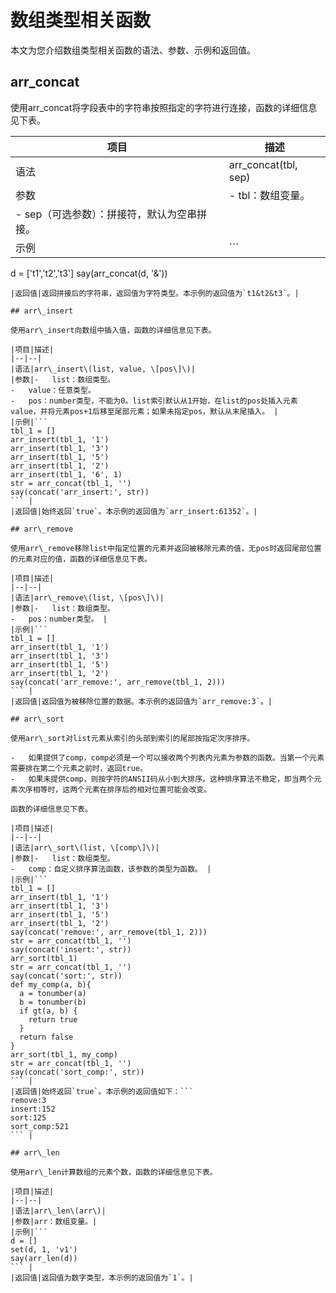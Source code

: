 # 数组类型相关函数

本文为您介绍数组类型相关函数的语法、参数、示例和返回值。

## arr\_concat

使用arr\_concat将字段表中的字符串按照指定的字符进行连接，函数的详细信息见下表。

|项目|描述|
|--|--|
|语法|arr\_concat\(tbl, sep\)|
|参数|-   tbl：数组变量。
-   sep（可选参数）：拼接符，默认为空串拼接。 |
|示例|```
d = ['t1','t2','t3']
say(arr_concat(d, '&'))
``` |
|返回值|返回拼接后的字符串，返回值为字符类型。本示例的返回值为`t1&t2&t3`。|

## arr\_insert

使用arr\_insert向数组中插入值，函数的详细信息见下表。

|项目|描述|
|--|--|
|语法|arr\_insert\(list, value, \[pos\]\)|
|参数|-   list：数组类型。
-   value：任意类型。
-   pos：number类型，不能为0。list索引默认从1开始，在list的pos处插入元素value，并将元素pos+1后移至尾部元素；如果未指定pos，默认从末尾插入。 |
|示例|```
tbl_1 = []
arr_insert(tbl_1, '1')
arr_insert(tbl_1, '3')
arr_insert(tbl_1, '5')
arr_insert(tbl_1, '2')
arr_insert(tbl_1, '6', 1)
str = arr_concat(tbl_1, '')
say(concat('arr_insert:', str))
``` |
|返回值|始终返回`true`。本示例的返回值为`arr_insert:61352`。|

## arr\_remove

使用arr\_remove移除list中指定位置的元素并返回被移除元素的值，无pos时返回尾部位置的元素对应的值，函数的详细信息见下表。

|项目|描述|
|--|--|
|语法|arr\_remove\(list, \[pos\]\)|
|参数|-   list：数组类型。
-   pos：number类型。 |
|示例|```
tbl_1 = []
arr_insert(tbl_1, '1')
arr_insert(tbl_1, '3')
arr_insert(tbl_1, '5')
arr_insert(tbl_1, '2')
say(concat('arr_remove:', arr_remove(tbl_1, 2)))
``` |
|返回值|返回值为被移除位置的数据。本示例的返回值为`arr_remove:3`。|

## arr\_sort

使用arr\_sort对list元素从索引的头部到索引的尾部按指定次序排序。

-   如果提供了comp，comp必须是一个可以接收两个列表内元素为参数的函数。当第一个元素需要排在第二个元素之前时，返回true。
-   如果未提供comp，则按字符的ANSII码从小到大排序。这种排序算法不稳定，即当两个元素次序相等时，这两个元素在排序后的相对位置可能会改变。

函数的详细信息见下表。

|项目|描述|
|--|--|
|语法|arr\_sort\(list, \[comp\]\)|
|参数|-   list：数组类型。
-   comp：自定义排序算法函数，该参数的类型为函数。 |
|示例|```
tbl_1 = []
arr_insert(tbl_1, '1')
arr_insert(tbl_1, '3')
arr_insert(tbl_1, '5')
arr_insert(tbl_1, '2')
say(concat('remove:', arr_remove(tbl_1, 2)))
str = arr_concat(tbl_1, '')
say(concat('insert:', str))
arr_sort(tbl_1)
str = arr_concat(tbl_1, '')
say(concat('sort:', str))
def my_comp(a, b){
  a = tonumber(a)
  b = tonumber(b)
  if gt(a, b) {
    return true
  }
  return false
}
arr_sort(tbl_1, my_comp)
str = arr_concat(tbl_1, '')
say(concat('sort_comp:', str))
``` |
|返回值|始终返回`true`。本示例的返回值如下：```
remove:3
insert:152
sort:125
sort_comp:521
``` |

## arr\_len

使用arr\_len计算数组的元素个数，函数的详细信息见下表。

|项目|描述|
|--|--|
|语法|arr\_len\(arr\)|
|参数|arr：数组变量。|
|示例|```
d = []
set(d, 1, 'v1')
say(arr_len(d))
``` |
|返回值|返回值为数字类型，本示例的返回值为`1`。|

